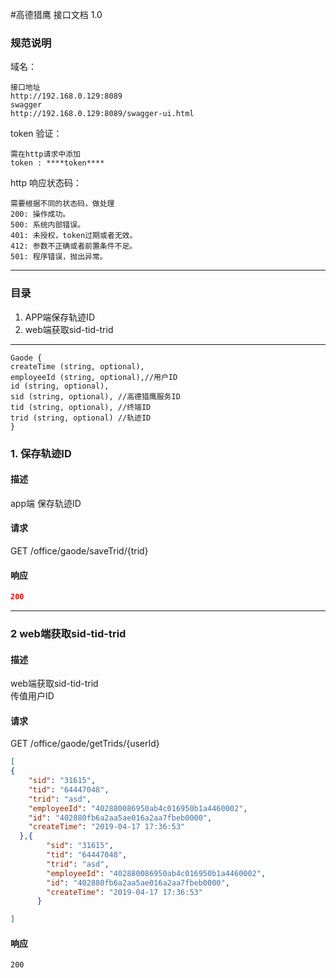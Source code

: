 #高德猎鹰 接口文档 1.0

### 规范说明
域名：
```
接口地址
http://192.168.0.129:8089
swagger
http://192.168.0.129:8089/swagger-ui.html
```
token 验证：
```
需在http请求中添加
token : ****token****
```
http 响应状态码：
```
需要根据不同的状态码，做处理
200: 操作成功。  
500: 系统内部错误。  
401: 未授权，token过期或者无效。 
412: 参数不正确或者前置条件不足。  
501: 程序错误，抛出异常。
```
***
### 目录
1. APP端保存轨迹ID
2. web端获取sid-tid-trid

 
***

```
Gaode {
createTime (string, optional),
employeeId (string, optional),//用户ID
id (string, optional),
sid (string, optional), //高德猎鹰服务ID
tid (string, optional), //终端ID
trid (string, optional) //轨迹ID
}
```


### 1. 保存轨迹ID
#### 描述
app端 保存轨迹ID 
#### 请求
GET /office/gaode/saveTrid/{trid}

#### 响应
```json
200
```
<hr />

### 2 web端获取sid-tid-trid
#### 描述
web端获取sid-tid-trid   
传值用户ID
#### 请求
GET /office/gaode/getTrids/{userId}
```json
[
{
    "sid": "31615",
    "tid": "64447048",
    "trid": "asd",
    "employeeId": "402880086950ab4c016950b1a4460002",
    "id": "402880fb6a2aa5ae016a2aa7fbeb0000",
    "createTime": "2019-04-17 17:36:53"
  },{
        "sid": "31615",
        "tid": "64447048",
        "trid": "asd",
        "employeeId": "402880086950ab4c016950b1a4460002",
        "id": "402880fb6a2aa5ae016a2aa7fbeb0000",
        "createTime": "2019-04-17 17:36:53"
      }

]
```

#### 响应
````
200
````






